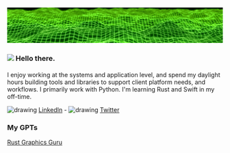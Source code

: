 ![Background Image](https://github.com/michaeltrainor/michaeltrainor/blob/608c602c37aae909286372dd9a02956f0150c99c/background.jpg)

### <img src="https://github.com/michaeltrainor/michaeltrainor/assets/914139/6fca4c68-c56f-4133-840f-ca4c1e6e4f9e" width="24"/> Hello there. 

####
I enjoy working at the systems and application level, and spend my daylight hours building tools and libraries to support client platform needs, and workflows. I primarily work with Python. I'm learning Rust and Swift in my off-time.

<img src="https://github.com/michaeltrainor/michaeltrainor/assets/914139/d85ef842-a1fe-4333-a4a9-7b4fbe44caea)https://github.com/michaeltrainor/michaeltrainor/assets/914139/d85ef842-a1fe-4333-a4a9-7b4fbe44caea" alt="drawing" width="14"/> [LinkedIn](https://www.linkedin.com/in/mtrainor) - <img src="https://github.com/michaeltrainor/michaeltrainor/assets/914139/3892d99b-7590-4413-a5bd-7b01dffe933d)https://github.com/michaeltrainor/michaeltrainor/assets/914139/3892d99b-7590-4413-a5bd-7b01dffe933d" alt="drawing" width="14"/> [Twitter](https://twitter.com/haktwld)

### My GPTs
[Rust Graphics Guru](https://chat.openai.com/g/g-VCVOCtxYA-rust-graphics-guru)
